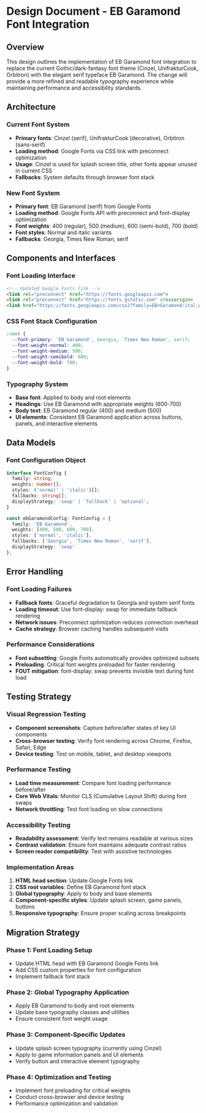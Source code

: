 # Design Document - EB Garamond Font Integration

## Overview

This design outlines the implementation of EB Garamond font integration to replace the current Gothic/dark-fantasy font theme (Cinzel, UnifrakturCook, Orbitron) with the elegant serif typeface EB Garamond. The change will provide a more refined and readable typography experience while maintaining performance and accessibility standards.

## Architecture

### Current Font System
- **Primary fonts**: Cinzel (serif), UnifrakturCook (decorative), Orbitron (sans-serif)
- **Loading method**: Google Fonts via CSS link with preconnect optimization
- **Usage**: Cinzel is used for splash screen title, other fonts appear unused in current CSS
- **Fallbacks**: System defaults through browser font stack

### New Font System
- **Primary font**: EB Garamond (serif) from Google Fonts
- **Loading method**: Google Fonts API with preconnect and font-display optimization
- **Font weights**: 400 (regular), 500 (medium), 600 (semi-bold), 700 (bold)
- **Font styles**: Normal and italic variants
- **Fallbacks**: Georgia, Times New Roman, serif

## Components and Interfaces

### Font Loading Interface
```html
<!-- Updated Google Fonts link -->
<link rel="preconnect" href="https://fonts.googleapis.com">
<link rel="preconnect" href="https://fonts.gstatic.com" crossorigin>
<link href="https://fonts.googleapis.com/css2?family=EB+Garamond:ital,wght@0,400;0,500;0,600;0,700;1,400;1,500;1,600;1,700&display=swap" rel="stylesheet">
```

### CSS Font Stack Configuration
```css
:root {
  --font-primary: 'EB Garamond', Georgia, 'Times New Roman', serif;
  --font-weight-normal: 400;
  --font-weight-medium: 500;
  --font-weight-semibold: 600;
  --font-weight-bold: 700;
}
```

### Typography System
- **Base font**: Applied to body and root elements
- **Headings**: Use EB Garamond with appropriate weights (600-700)
- **Body text**: EB Garamond regular (400) and medium (500)
- **UI elements**: Consistent EB Garamond application across buttons, panels, and interactive elements

## Data Models

### Font Configuration Object
```typescript
interface FontConfig {
  family: string;
  weights: number[];
  styles: ('normal' | 'italic')[];
  fallbacks: string[];
  displayStrategy: 'swap' | 'fallback' | 'optional';
}

const ebGaramondConfig: FontConfig = {
  family: 'EB Garamond',
  weights: [400, 500, 600, 700],
  styles: ['normal', 'italic'],
  fallbacks: ['Georgia', 'Times New Roman', 'serif'],
  displayStrategy: 'swap'
};
```

## Error Handling

### Font Loading Failures
- **Fallback fonts**: Graceful degradation to Georgia and system serif fonts
- **Loading timeout**: Use font-display: swap for immediate fallback rendering
- **Network issues**: Preconnect optimization reduces connection overhead
- **Cache strategy**: Browser caching handles subsequent visits

### Performance Considerations
- **Font subsetting**: Google Fonts automatically provides optimized subsets
- **Preloading**: Critical font weights preloaded for faster rendering
- **FOUT mitigation**: font-display: swap prevents invisible text during font load

## Testing Strategy

### Visual Regression Testing
- **Component screenshots**: Capture before/after states of key UI components
- **Cross-browser testing**: Verify font rendering across Chrome, Firefox, Safari, Edge
- **Device testing**: Test on mobile, tablet, and desktop viewports

### Performance Testing
- **Load time measurement**: Compare font loading performance before/after
- **Core Web Vitals**: Monitor CLS (Cumulative Layout Shift) during font swaps
- **Network throttling**: Test font loading on slow connections

### Accessibility Testing
- **Readability assessment**: Verify text remains readable at various sizes
- **Contrast validation**: Ensure font maintains adequate contrast ratios
- **Screen reader compatibility**: Test with assistive technologies

### Implementation Areas
1. **HTML head section**: Update Google Fonts link
2. **CSS root variables**: Define EB Garamond font stack
3. **Global typography**: Apply to body and base elements
4. **Component-specific styles**: Update splash screen, game panels, buttons
5. **Responsive typography**: Ensure proper scaling across breakpoints

## Migration Strategy

### Phase 1: Font Loading Setup
- Update HTML head with EB Garamond Google Fonts link
- Add CSS custom properties for font configuration
- Implement fallback font stack

### Phase 2: Global Typography Application
- Apply EB Garamond to body and root elements
- Update base typography classes and utilities
- Ensure consistent font weight usage

### Phase 3: Component-Specific Updates
- Update splash screen typography (currently using Cinzel)
- Apply to game information panels and UI elements
- Verify button and interactive element typography

### Phase 4: Optimization and Testing
- Implement font preloading for critical weights
- Conduct cross-browser and device testing
- Performance optimization and validation
